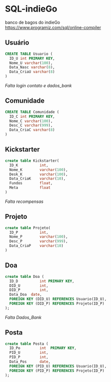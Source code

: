 # SQL-indieGo
banco de bagos do indieGo <br>
https://www.programiz.com/sql/online-compiler

## Usuário 
```sql
CREATE TABLE Usuario (
  ID_U int PRIMARY KEY,
  Nome_U varchar(100),
  Data_Nasc varchar(8),
  Data_CriaU varchar(8)
)
```
_Falta login contato e dados_bank_

## Comunidade
```sql
CREATE TABLE Comunidade (
  ID_C int PRIMARY KEY,
  Nome_C varchar(100),
  Desc_C varchar(999),
  Data_CriaC varchar(8)
)
```

## Kickstarter
```sql
create table Kickstarter(
  ID_K			int,
  Nome_K		varchar(100),
  Desk_K		varchar(100),
  Data_CriaK	varchar(10),
  Fundos		float,
  Meta			float
)
```
_Falta recompensas_

## Projeto
```sql
create table Projeto(
  ID_P			int,
  Nome_P		varchar(100),
  Desc_P		varchar(999),
  Data_CriaP	varchar(10)
)
```

## Doa
```sql
create table Doa (
  ID_D			int PRIMARY KEY,
  DID_U			int,
  DID_P			int,
  Data_Doa  date,
  FOREIGN KEY (DID_U) REFERENCES Usuario(ID_U),
  FOREIGN KEY (DID_P) REFERENCES Projeto(ID_P)
);
```
_Falta Dados_Bank_

## Posta
```sql
create table Posta (
  ID_Po			int  PRIMARY KEY,
  PID_U			int,
  PID_P			int,
  Data_Pos		date,
  FOREIGN KEY (PID_U) REFERENCES Usuario(ID_U),
  FOREIGN KEY (PID_P) REFERENCES Projeto(ID_P)
);
```
